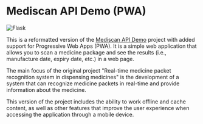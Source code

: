 # Mediscan API Demo (PWA)

![Flask](https://img.shields.io/badge/Flask-000000?style=for-the-badge&logo=flask&logoColor=white)

This is a reformatted version of the <a href="https://github.com/bhvsh/mediscan-api-demo">Mediscan API Demo</a> project with added support for Progressive Web Apps (PWA). It is a simple web application that allows you to scan a medicine package and see the results (i.e., manufacture date, expiry date, etc.) in a web page. 

The main focus of the original project "Real-time medicine packet recognition system in dispensing medicines" is the development of a system that can recognize medicine packets in real-time and provide information about the medicine.

This version of the project includes the ability to work offline and cache content, as well as other features that improve the user experience when accessing the application through a mobile device.

